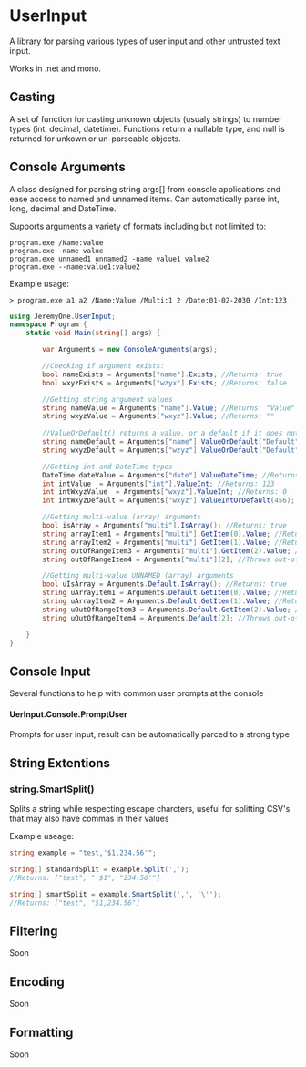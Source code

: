 ﻿# UserInput

A library for parsing various types of user input and other untrusted text input.

Works in .net and mono.

## Casting
A set of function for casting unknown objects (usualy strings) to number types (int, decimal, datetime). Functions return a nullable type, and null is returned for unkown or un-parseable objects.

## Console Arguments
A class designed for parsing string args[] from console applications and ease access to named and unnamed items. Can automatically parse int, long, decimal and DateTime.

Supports arguments a variety of formats including but not limited to:
```
program.exe /Name:value
program.exe -name value
program.exe unnamed1 unnamed2 -name value1 value2
program.exe --name:value1:value2

```
Example usage:
```
> program.exe a1 a2 /Name:Value /Multi:1 2 /Date:01-02-2030 /Int:123
```

```c#
using JeremyOne.UserInput;
namespace Program {
    static void Main(string[] args) {

        var Arguments = new ConsoleArguments(args);

        //Checking if argument exists:
        bool nameExists = Arguments["name"].Exists; //Returns: true
        bool wxyzExists = Arguments["wzyx"].Exists; //Returns: false

        //Getting string argument values
        string nameValue = Arguments["name"].Value; //Returns: "Value"
        string wxyzValue = Arguments["wxyz"].Value; //Returns: ""
 
        //ValueOrDefault() returns a value, or a default if it does not exist
        string nameDefault = Arguments["name"].ValueOrDefault("Default"); //Returns: "Value"
        string wxyzDefault = Arguments["wzyz"].ValueOrDefault("Default"); //Returns: "Default"

        //Getting int and DateTime types
        DateTime dateValue = Arguments["date"].ValueDateTime; //Returns: 01/02/2016 00:00:00
        int intValue  = Arguments["int"].ValueInt; //Returns: 123
        int intWxyzValue  = Arguments["wxyz"].ValueInt; //Returns: 0
        int intWxyzDefault = Arguments["wxyz"].ValueIntOrDefault(456); //Returns 456

        //Getting multi-value (array) arguments
        bool isArray = Arguments["multi"].IsArray(); //Returns: true
        string arrayItem1 = Arguments["multi"].GetItem(0).Value; //Returns: "a1"
        string arrayItem2 = Arguments["multi"].GetItem(1).Value; //Returns: "a2"
        string outOfRangeItem3 = Arguments["multi"].GetItem(2).Value; //Returns: ""
        string outOfRangeItem4 = Arguments["multi"][2]; //Throws out-of-range exception

        //Getting multi-value UNNAMED (array) arguments
        bool uIsArray = Arguments.Default.IsArray(); //Returns: true
        string uArrayItem1 = Arguments.Default.GetItem(0).Value; //Returns: "a1"
        string uArrayItem2 = Arguments.Default.GetItem(1).Value; //Returns: "a2"
        string uOutOfRangeItem3 = Arguments.Default.GetItem(2).Value; //Returns: ""
        string uOutOfRangeItem4 = Arguments.Default[2]; //Throws out-of-range exception

    }
}
```

## Console Input
Several functions to help with common user prompts at the console

#### UerInput.Console.PromptUser
Prompts for user input, result can be automatically parced to a strong type 

## String Extentions

### string.SmartSplit()
Splits a string while respecting escape charcters, useful for splitting CSV's that may also have commas in their values

Example useage:
```c#
string example = "test,'$1,234.56'";

string[] standardSplit = example.Split(',');
//Returns: ["test", "'$1", "234.56'"]

string[] smartSplit = example.SmartSplit(',', '\'');
//Returns: ["test", "$1,234.56"]
```

## Filtering
Soon

## Encoding
Soon

## Formatting
Soon